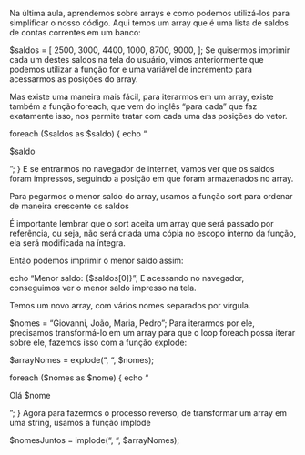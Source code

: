 Na última aula, aprendemos sobre arrays e como podemos utilizá-los para simplificar o nosso código. Aqui temos um array que é uma lista de saldos de contas correntes em um banco:

$saldos = [
    2500,
    3000,
    4400,
    1000,
    8700,
    9000,
];
Se quisermos imprimir cada um destes saldos na tela do usuário, vimos anteriormente que podemos utilizar a função for e uma variável de incremento para acessarmos as posições do array.

Mas existe uma maneira mais fácil, para iterarmos em um array, existe também a função foreach, que vem do inglês “para cada” que faz exatamente isso, nos permite tratar com cada uma das posições do vetor.

foreach ($saldos as $saldo) {
    echo “<p>$saldo</p>”;
}
E se entrarmos no navegador de internet, vamos ver que os saldos foram impressos, seguindo a posição em que foram armazenados no array.

Para pegarmos o menor saldo do array, usamos a função sort para ordenar de maneira crescente os saldos

É importante lembrar que o sort aceita um array que será passado por referência, ou seja, não será criada uma cópia no escopo interno da função, ela será modificada na íntegra.

Então podemos imprimir o menor saldo assim:

echo “Menor saldo: {$saldos[0]}”;
E acessando no navegador, conseguimos ver o menor saldo impresso na tela.

Temos um novo array, com vários nomes separados por vírgula.

$nomes = “Giovanni, João, Maria, Pedro”;
Para iterarmos por ele, precisamos transformá-lo em um array para que o loop foreach possa iterar sobre ele, fazemos isso com a função explode:

$arrayNomes = explode(“, “, $nomes);

foreach ($nomes as $nome) {
    echo “<p>Olá $nome</p>”;
}
Agora para fazermos o processo reverso, de transformar um array em uma string, usamos a função implode

$nomesJuntos = implode(“, “, $arrayNomes);